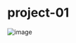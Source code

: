 # project-01
![image](https://github.com/soloveyko23/project-01/assets/42580651/f6b9d02c-5542-4c0f-9f60-e0c4af0dae63)
